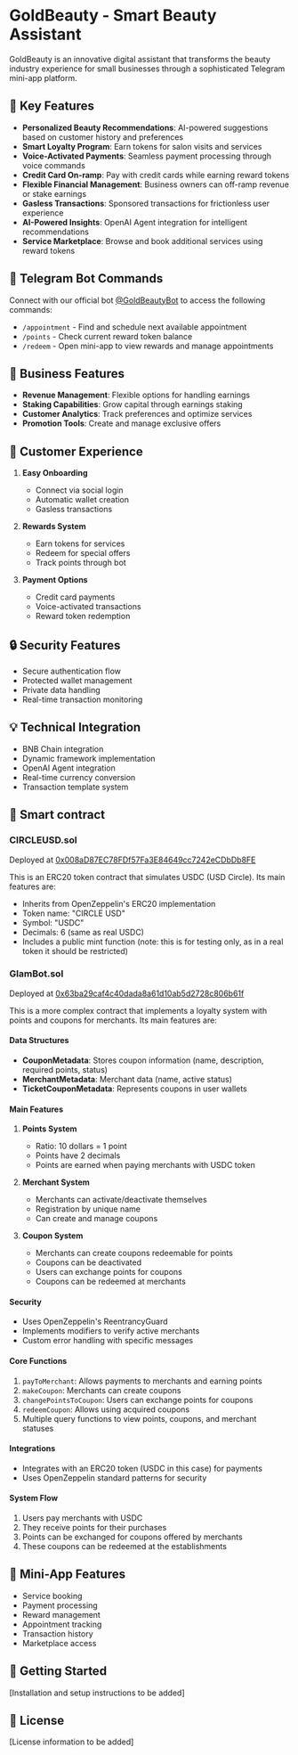 # GoldBeauty - Smart Beauty Assistant

GoldBeauty is an innovative digital assistant that transforms the beauty industry experience for small businesses through a sophisticated Telegram mini-app platform.

## 🌟 Key Features

- **Personalized Beauty Recommendations**: AI-powered suggestions based on customer history and preferences
- **Smart Loyalty Program**: Earn tokens for salon visits and services
- **Voice-Activated Payments**: Seamless payment processing through voice commands
- **Credit Card On-ramp**: Pay with credit cards while earning reward tokens
- **Flexible Financial Management**: Business owners can off-ramp revenue or stake earnings
- **Gasless Transactions**: Sponsored transactions for frictionless user experience
- **AI-Powered Insights**: OpenAI Agent integration for intelligent recommendations
- **Service Marketplace**: Browse and book additional services using reward tokens

## 🤖 Telegram Bot Commands

Connect with our official bot [@GoldBeautyBot](https://t.me/GoldBeautyBot) to access the following commands:

- `/appointment` - Find and schedule next available appointment
- `/points` - Check current reward token balance
- `/redeem` - Open mini-app to view rewards and manage appointments

## 💼 Business Features

- **Revenue Management**: Flexible options for handling earnings
- **Staking Capabilities**: Grow capital through earnings staking
- **Customer Analytics**: Track preferences and optimize services
- **Promotion Tools**: Create and manage exclusive offers

## 👤 Customer Experience

1. **Easy Onboarding**
   - Connect via social login
   - Automatic wallet creation
   - Gasless transactions

2. **Rewards System**
   - Earn tokens for services
   - Redeem for special offers
   - Track points through bot

3. **Payment Options**
   - Credit card payments
   - Voice-activated transactions
   - Reward token redemption

## 🔒 Security Features

- Secure authentication flow
- Protected wallet management
- Private data handling
- Real-time transaction monitoring

## 💡 Technical Integration

- BNB Chain integration
- Dynamic framework implementation
- OpenAI Agent integration
- Real-time currency conversion
- Transaction template system

## 🚀 Smart contract

### CIRCLEUSD.sol
Deployed at [0x008aD87EC78FDf57Fa3E84649cc7242eCDbDb8FE](https://testnet.bscscan.com/address/0x008aD87EC78FDf57Fa3E84649cc7242eCDbDb8FE)

This is an ERC20 token contract that simulates USDC (USD Circle). Its main features are:

- Inherits from OpenZeppelin's ERC20 implementation
- Token name: "CIRCLE USD"
- Symbol: "USDC"
- Decimals: 6 (same as real USDC)
- Includes a public mint function (note: this is for testing only, as in a real token it should be restricted)

### GlamBot.sol
Deployed at [0x63ba29caf4c40dada8a61d10ab5d2728c806b61f](https://testnet.bscscan.com/address/0x63ba29caf4c40dada8a61d10ab5d2728c806b61f)

This is a more complex contract that implements a loyalty system with points and coupons for merchants. Its main features are:

#### Data Structures
- **CouponMetadata**: Stores coupon information (name, description, required points, status)
- **MerchantMetadata**: Merchant data (name, active status)
- **TicketCouponMetadata**: Represents coupons in user wallets

#### Main Features
1. **Points System**
   - Ratio: 10 dollars = 1 point
   - Points have 2 decimals
   - Points are earned when paying merchants with USDC token

2. **Merchant System**
   - Merchants can activate/deactivate themselves
   - Registration by unique name
   - Can create and manage coupons

3. **Coupon System**
   - Merchants can create coupons redeemable for points
   - Coupons can be deactivated
   - Users can exchange points for coupons
   - Coupons can be redeemed at merchants

#### Security
- Uses OpenZeppelin's ReentrancyGuard
- Implements modifiers to verify active merchants
- Custom error handling with specific messages

#### Core Functions
1. `payToMerchant`: Allows payments to merchants and earning points
2. `makeCoupon`: Merchants can create coupons
3. `changePointsToCoupon`: Users can exchange points for coupons
4. `redeemCoupon`: Allows using acquired coupons
5. Multiple query functions to view points, coupons, and merchant statuses

#### Integrations
- Integrates with an ERC20 token (USDC in this case) for payments
- Uses OpenZeppelin standard patterns for security

#### System Flow
1. Users pay merchants with USDC
2. They receive points for their purchases
3. Points can be exchanged for coupons offered by merchants
4. These coupons can be redeemed at the establishments

## 📱 Mini-App Features

- Service booking
- Payment processing
- Reward management
- Appointment tracking
- Transaction history
- Marketplace access

## 🔗 Getting Started

[Installation and setup instructions to be added]

## 📄 License

[License information to be added]

